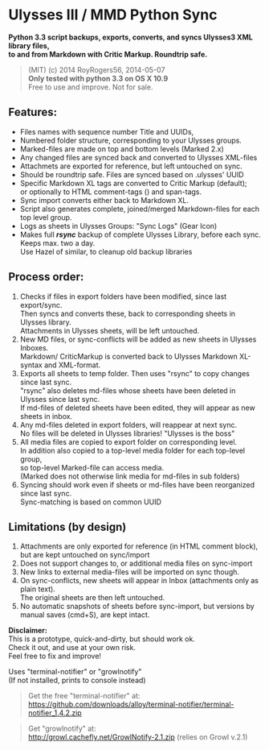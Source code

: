 # Ulysses III / MMD Python Sync


**Python 3.3 script backups, exports, converts, and syncs Ulysses3 XML library files,  
to and from Markdown with Critic Markup. Roundtrip safe.**

> (MIT) (c) 2014 RoyRogers56, 2014-05-07    
**Only tested with python 3.3 on OS X 10.9**  
Free to use and improve. Not for sale.  

## Features:
- Files names with sequence number Title and UUIDs,
- Numbered folder structure, corresponding to your Ulysses groups.
- Marked-files are made on top and bottom levels (Marked 2.x)
- Any changed files are synced back and converted to Ulysses XML-files
- Attachmets are exported for reference, but left untouched on sync.
- Should be roundtrip safe. Files are synced based on .ulysses' UUID
- Specific Markdown XL tags are converted to Critic Markup (default);  
	or optionally to HTML comment-tags (<!--...-->) and span-tags.
- Sync import converts either back to Markdown XL.
- Script also generates complete, joined/merged Markdown-files for each top level group.
- Logs as sheets in Ulysses Groups: "Sync Logs" (Gear Icon)
- Makes full _**rsync**_ backup of complete Ulysses Library, before each sync. Keeps max. two a day.  
Use Hazel of similar, to cleanup old backup libraries

## Process order:
1. Checks if files in export folders have been modified, since last export/sync.  
	Then syncs and converts these, back to corresponding sheets in Ulysses library.  
	Attachments in Ulysses sheets, will be left untouched.
2. New MD files, or sync-conflicts will be added as new sheets in Ulysses Inboxes.  
	Markdown/ CriticMarkup is converted back to Ulysses Markdown XL-syntax and XML-format.
3. Exports all sheets to temp folder. Then uses "rsync" to copy changes since last sync.  
"rsync" also deletes md-files whose sheets have been deleted in Ulysses since last sync.  
If md-files of deleted sheets have been edited, they will appear as new sheets in inbox.  
4. Any md-files deleted in export folders, will reappear at next sync.   
No files will be deleted in Ulysses libraries! "Ulysses is the boss"
5. All media files are copied to export folder on corresponding level.  
In addition also copied to a top-level media folder for each top-level group,  
so top-level Marked-file can access media.  
(Marked does not otherwise link media for md-files in sub folders)
6. Syncing should work even if sheets or md-files have been reorganized since last sync.  
Sync-matching is based on common UUID

## Limitations (by design)
1. Attachments are only exported for reference (in HTML comment block), but are kept untouched on sync/import
2. Does not support changes to, or additional media files on sync-import
3. New links to external media-files will be imported on sync though.
3. On sync-conflicts, new sheets will appear in Inbox (attachments only as plain text).  
The original sheets are then left untouched.
4. No automatic snapshots of sheets before sync-import, but versions by manual saves (cmd+S), are kept intact.

**Disclaimer:**  
This is a prototype, quick-and-dirty, but should work ok.  
Check it out, and use at your own risk.  
Feel free to fix and improve!  

Uses "terminal-notifier" or "growlnotify"   
(If not installed, prints to console instead)  

> Get the free "terminal-notifier" at:  
https://github.com/downloads/alloy/terminal-notifier/terminal-notifier_1.4.2.zip  

> Get "growlnotify" at:  
http://growl.cachefly.net/GrowlNotify-2.1.zip (relies on Growl v.2.1)

